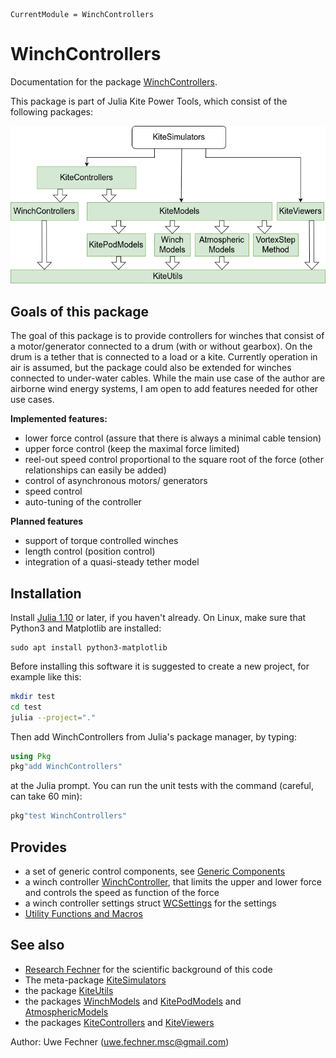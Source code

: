```@meta
CurrentModule = WinchControllers
```

# WinchControllers
Documentation for the package [WinchControllers](https://github.com/aenarete/WinchControllers.jl).

This package is part of Julia Kite Power Tools, which consist of the following packages:

![Julia Kite Power Tools](kite_power_tools.png)

## Goals of this package
The goal of this package is to provide controllers for winches that consist of a motor/generator connected to a drum (with or without gearbox). On the drum is a tether that is connected to a load or a kite. Currently operation in air is assumed, but the package could also be extended for winches connected to under-water cables. While the main use case of the author are airborne wind energy systems, I am open to add features needed for other use cases.

**Implemented features:**
- lower force control (assure that there is always a minimal cable tension)
- upper force control (keep the maximal force limited)
- reel-out speed control proportional to the square root of the force (other relationships can easily be added)
- control of asynchronous motors/ generators
- speed control
- auto-tuning of the controller

**Planned features**
- support of torque controlled winches
- length control (position control)
- integration of a quasi-steady tether model

## Installation
Install [Julia 1.10](https://ufechner7.github.io/2024/08/09/installing-julia-with-juliaup.html) or later, if you haven't already. On Linux, make sure that Python3 and Matplotlib are installed:
```
sudo apt install python3-matplotlib
```
Before installing this software it is suggested to create a new project, for example like this:
```bash
mkdir test
cd test
julia --project="."
```
Then add WinchControllers from  Julia's package manager, by typing:
```julia
using Pkg
pkg"add WinchControllers"
``` 
at the Julia prompt. You can run the unit tests with the command (careful, can take 60 min):
```julia
pkg"test WinchControllers"
```

## Provides
- a set of generic control components, see [Generic Components](@ref)
- a winch controller [WinchController](@ref), that limits the upper and lower force and controls the speed as function of the force
- a winch controller settings struct [WCSettings](@ref) for the settings
- [Utility Functions and Macros](@ref)

## See also
- [Research Fechner](https://research.tudelft.nl/en/publications/?search=Fechner+wind&pageSize=50&ordering=rating&descending=true) for the scientific background of this code
- The meta-package  [KiteSimulators](https://github.com/aenarete/KiteSimulators.jl)
- the package [KiteUtils](https://github.com/ufechner7/KiteUtils.jl)
- the packages [WinchModels](https://github.com/aenarete/WinchModels.jl) and [KitePodModels](https://github.com/aenarete/KitePodModels.jl) and [AtmosphericModels](https://github.com/aenarete/AtmosphericModels.jl)
- the packages [KiteControllers](https://github.com/aenarete/KiteControllers.jl) and [KiteViewers](https://github.com/aenarete/KiteViewers.jl)

Author: Uwe Fechner (uwe.fechner.msc@gmail.com)
